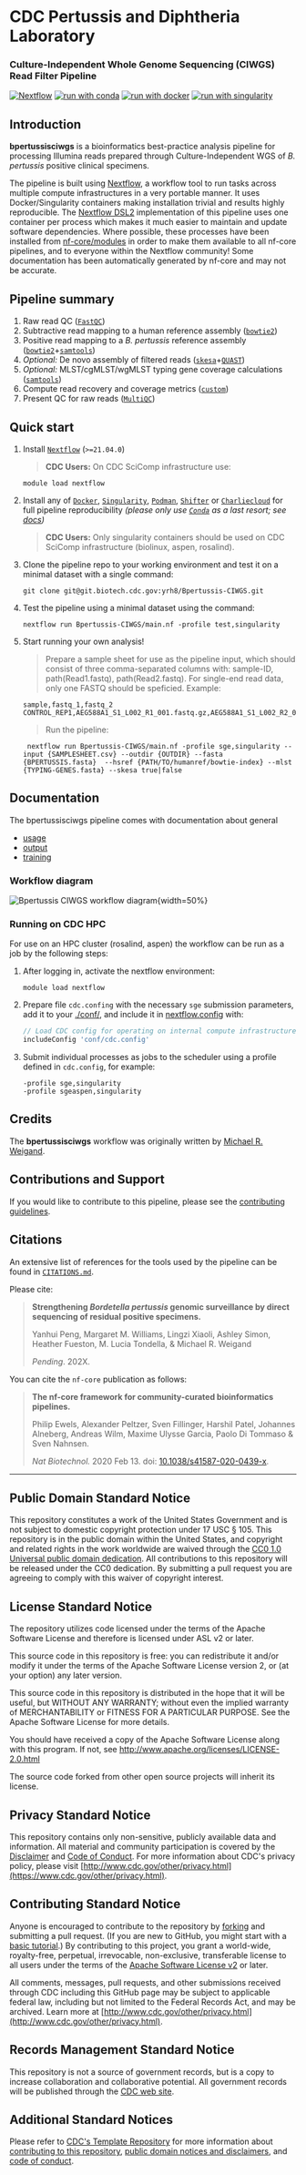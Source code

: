# CDC Pertussis and Diphtheria Laboratory  
### Culture-Independent Whole Genome Sequencing (CIWGS) Read Filter Pipeline  

[![Nextflow](https://img.shields.io/badge/nextflow%20DSL2-%E2%89%A521.04.0-23aa62.svg?labelColor=000000)](https://www.nextflow.io/)
[![run with conda](http://img.shields.io/badge/run%20with-conda-3EB049?labelColor=000000&logo=anaconda)](https://docs.conda.io/en/latest/)
[![run with docker](https://img.shields.io/badge/run%20with-docker-0db7ed?labelColor=000000&logo=docker)](https://www.docker.com/)
[![run with singularity](https://img.shields.io/badge/run%20with-singularity-1d355c.svg?labelColor=000000)](https://sylabs.io/docs/)


## Introduction

**bpertussisciwgs** is a bioinformatics best-practice analysis pipeline for processing Illumina reads prepared through Culture-Independent WGS of *B. pertussis* positive clinical specimens.

The pipeline is built using [Nextflow](https://www.nextflow.io), a workflow tool to run tasks across multiple compute infrastructures in a very portable manner. It uses Docker/Singularity containers making installation trivial and results highly reproducible. The [Nextflow DSL2](https://www.nextflow.io/docs/latest/dsl2.html) implementation of this pipeline uses one container per process which makes it much easier to maintain and update software dependencies. Where possible, these processes have been installed from [nf-core/modules](https://github.com/nf-core/modules) in order to make them available to all nf-core pipelines, and to everyone within the Nextflow community! Some documentation has been automatically generated by nf-core and may not be accurate.

## Pipeline summary

1. Raw read QC ([`FastQC`](https://www.bioinformatics.babraham.ac.uk/projects/fastqc/))
2. Subtractive read mapping to a human reference assembly ([`bowtie2`](https://bowtie-bio.sourceforge.net/bowtie2/index.shtml))
3. Positive read mapping to a *B. pertussis* reference assembly ([`bowtie2`](https://bowtie-bio.sourceforge.net/bowtie2/index.shtml)+[`samtools`](http://www.htslib.org/))
4. *Optional:* De novo assembly of filtered reads ([`skesa`](https://github.com/ncbi/SKESA)+[`QUAST`](https://quast.sourceforge.net/quast))
5. *Optional:* MLST/cgMLST/wgMLST typing gene coverage calculations ([`samtools`](http://www.htslib.org/))
5. Compute read recovery and coverage metrics ([`custom`](bin/summarize_qc.pl))
2. Present QC for raw reads ([`MultiQC`](http://multiqc.info/))

## Quick start

1. Install [`Nextflow`](https://www.nextflow.io/docs/latest/getstarted.html#installation) (`>=21.04.0`)  

    > **CDC Users:** On CDC SciComp infrastructure use:  
    ```console
    module load nextflow
    ```

2. Install any of [`Docker`](https://docs.docker.com/engine/installation/), [`Singularity`](https://www.sylabs.io/guides/3.0/user-guide/), [`Podman`](https://podman.io/), [`Shifter`](https://nersc.gitlab.io/development/shifter/how-to-use/) or [`Charliecloud`](https://hpc.github.io/charliecloud/) for full pipeline reproducibility _(please only use [`Conda`](https://conda.io/miniconda.html) as a last resort; see [docs](https://nf-co.re/usage/configuration#basic-configuration-profiles))_

    > **CDC Users:** Only singularity containers should be used on CDC SciComp infrastructure (biolinux, aspen, rosalind).

3. Clone the pipeline repo to your working environment and test it on a minimal dataset with a single command:

    ```console
    git clone git@git.biotech.cdc.gov:yrh8/Bpertussis-CIWGS.git
    ```

4. Test the pipeline using a minimal dataset using the command:

    ```console
    nextflow run Bpertussis-CIWGS/main.nf -profile test,singularity
    ```

5. Start running your own analysis!

    > Prepare a sample sheet for use as the pipeline input, which should consist of three comma-separated columns with: sample-ID, path(Read1.fastq), path(Read2.fastq). For single-end read data, only one FASTQ should be speficied. Example:
    ```console
    sample,fastq_1,fastq_2
    CONTROL_REP1,AEG588A1_S1_L002_R1_001.fastq.gz,AEG588A1_S1_L002_R2_001.fastq.gz
    ```
    > Run the pipeline:
   ```console
    nextflow run Bpertussis-CIWGS/main.nf -profile sge,singularity --input {SAMPLESHEET.csv} --outdir {OUTDIR} --fasta {BPERTUSSIS.fasta}  --hsref {PATH/TO/humanref/bowtie-index} --mlst {TYPING-GENES.fasta} --skesa true|false
    ```


## Documentation

The bpertussisciwgs pipeline comes with documentation about general  
- [usage](./docs/usage.md)  
- [output](./docs/output.md)  
- [training](./docs/training.md)  

### Workflow diagram  

![Bpertussis CIWGS workflow diagram](./docs/images/bpertussis-ciwgs_v20231117.png "Bpertussis CIWGS workflow diagram."){width=50%}  


### Running on CDC HPC

For use on an HPC cluster (rosalind, aspen) the workflow can be run as a job by the following steps:

1) After logging in, activate the nextflow environment:

    ```console
    module load nextflow
    ```

2) Prepare file `cdc.confing` with the necessary `sge` submission parameters, add it to your [./conf/](./conf), and include it in [nextflow.config](./nextflow.config) with:  

    ```groovy
    // Load CDC config for operating on internal compute infrastructure
    includeConfig 'conf/cdc.config'
    ```

3) Submit individual processes as jobs to the scheduler using a profile defined in `cdc.config`, for example:

    ```consol
    -profile sge,singularity
    -profile sgeaspen,singularity
    ```


## Credits

The **bpertussisciwgs** workflow was originally written by [Michael R. Weigand](https://github.com/mikeyweigand).


## Contributions and Support

If you would like to contribute to this pipeline, please see the [contributing guidelines](CONTRIBUTING.md).


## Citations

An extensive list of references for the tools used by the pipeline can be found in [`CITATIONS.md`](CITATIONS.md).

Please cite:

> **Strengthening _Bordetella pertussis_ genomic surveillance by direct sequencing of residual positive specimens.**
> 
> Yanhui Peng, Margaret M. Williams, Lingzi Xiaoli, Ashley Simon, Heather Fueston, M. Lucia Tondella, & Michael R. Weigand
>
> _Pending_. 202X.  

You can cite the `nf-core` publication as follows:

> **The nf-core framework for community-curated bioinformatics pipelines.**
>
> Philip Ewels, Alexander Peltzer, Sven Fillinger, Harshil Patel, Johannes Alneberg, Andreas Wilm, Maxime Ulysse Garcia, Paolo Di Tommaso & Sven Nahnsen.
>
> _Nat Biotechnol._ 2020 Feb 13. doi: [10.1038/s41587-020-0439-x](https://dx.doi.org/10.1038/s41587-020-0439-x).

---
## Public Domain Standard Notice
This repository constitutes a work of the United States Government and is not
subject to domestic copyright protection under 17 USC § 105. This repository is in
the public domain within the United States, and copyright and related rights in
the work worldwide are waived through the [CC0 1.0 Universal public domain dedication](https://creativecommons.org/publicdomain/zero/1.0/).
All contributions to this repository will be released under the CC0 dedication. By
submitting a pull request you are agreeing to comply with this waiver of
copyright interest.

## License Standard Notice
The repository utilizes code licensed under the terms of the Apache Software
License and therefore is licensed under ASL v2 or later.

This source code in this repository is free: you can redistribute it and/or modify it under
the terms of the Apache Software License version 2, or (at your option) any
later version.

This source code in this repository is distributed in the hope that it will be useful, but WITHOUT ANY
WARRANTY; without even the implied warranty of MERCHANTABILITY or FITNESS FOR A
PARTICULAR PURPOSE. See the Apache Software License for more details.

You should have received a copy of the Apache Software License along with this
program. If not, see http://www.apache.org/licenses/LICENSE-2.0.html

The source code forked from other open source projects will inherit its license.

## Privacy Standard Notice
This repository contains only non-sensitive, publicly available data and
information. All material and community participation is covered by the
[Disclaimer](https://github.com/CDCgov/template/blob/master/DISCLAIMER.md) 
and [Code of Conduct](https://github.com/CDCgov/template/blob/master/code-of-conduct.md).
For more information about CDC's privacy policy, please visit [http://www.cdc.gov/other/privacy.html](https://www.cdc.gov/other/privacy.html).

## Contributing Standard Notice
Anyone is encouraged to contribute to the repository by [forking](https://help.github.com/articles/fork-a-repo)
and submitting a pull request. (If you are new to GitHub, you might start with a
[basic tutorial](https://help.github.com/articles/set-up-git).) By contributing
to this project, you grant a world-wide, royalty-free, perpetual, irrevocable,
non-exclusive, transferable license to all users under the terms of the
[Apache Software License v2](http://www.apache.org/licenses/LICENSE-2.0.html) or
later.

All comments, messages, pull requests, and other submissions received through
CDC including this GitHub page may be subject to applicable federal law, including but not limited to the Federal Records Act, and may be archived. Learn more at [http://www.cdc.gov/other/privacy.html](http://www.cdc.gov/other/privacy.html).

## Records Management Standard Notice
This repository is not a source of government records, but is a copy to increase
collaboration and collaborative potential. All government records will be
published through the [CDC web site](http://www.cdc.gov).

## Additional Standard Notices
Please refer to [CDC's Template Repository](https://github.com/CDCgov/template)
for more information about [contributing to this repository](https://github.com/CDCgov/template/blob/master/CONTRIBUTING.md),
[public domain notices and disclaimers](https://github.com/CDCgov/template/blob/master/DISCLAIMER.md),
and [code of conduct](https://github.com/CDCgov/template/blob/master/code-of-conduct.md).
